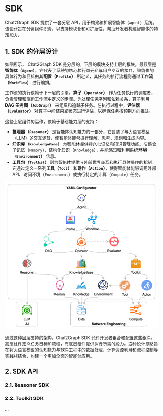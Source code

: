 # SDK

Chat2Graph SDK 提供了一套分层 API，用于构建和扩展智能体（`Agent`）系统。该设计旨在分离组件职责，以支持模块化和可扩展性，帮助开发者构建智能体的特定能力。

## 1. SDK 的分层设计

如图所示， Chat2Graph SDK 是分层的，下层的模块支持上层的模块。最顶层是**智能体（`Agent`）**，它代表了系统的核心执行单元和与用户交互的接口。智能体的具体行为和目标由其**配置（`Profile`）** 所定义，其任务的执行流程则通过**工作流（`Workflow`）** 进行编排。

工作流的执行依赖于下一层的引擎。**算子（`Operator`）** 作为任务执行的调度者，负责管理和驱动工作流中定义的步骤。为处理任务序列和依赖关系，算子利用 **DAG 任务图（`JobGraph`）** 来组织和追踪子任务。在执行过程中，**评估器（`Evaluator`）** 对算子中间结果或状态进行评估，以确保任务按预期方向推进。

这些上层组件的运作，依赖于基础能力层的支持：

* **推理器（`Reasoner`）** 是智能体认知能力的一部分，它封装了与大语言模型（LLM）的交互逻辑，使智能体能够进行理解、思考、规划和生成内容。
* **知识库（`KnowledgeBase`）** 为智能体提供持久化记忆和知识管理功能。它整合了记忆（`Memory`）、结构化知识（`Knowledge`），并能感知和利用系统**环境（`Environment`）** 信息。
* **工具包（`Toolkit`）** 则为智能体提供与外部世界交互和执行具体操作的机制。它通过定义一系列**工具（`Tool`）** 和**动作（`Action`）**，使得智能体能够调用外部 API、访问环境（`Environment`）或执行特定的计算（`Compute`）任务。

![sdk-yml](../en/img/sdk-yml.png)

通过这种层层支持的架构，Chat2Graph SDK 允许开发者组合和配置这些组件。高层组件定义任务目标和流程，而底层组件提供执行所需的能力。这种设计思路旨在将大语言模型的认知能力与软件工程中的数据处理、计算资源利用和流程控制等实践相结合，构建一个更加全面的智能体应用。

## 2. SDK API

### 2.1. Reasoner SDK

### 2.2. Toolkit SDK

...

